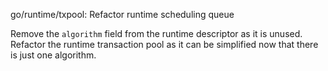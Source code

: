 go/runtime/txpool: Refactor runtime scheduling queue

Remove the `algorithm` field from the runtime descriptor as it is unused.
Refactor the runtime transaction pool as it can be simplified now that there
is just one algorithm.
